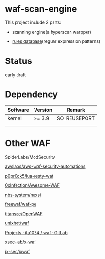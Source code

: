 # waf-scan-engine

This project include 2 parts:

- scanning engine(a hyperscan warpper)

- [rules database](rules/)(reguar explression patterns)

# Status

early draft

# Dependency

| Software | Version | Remark |
| -------- | ------- | ------ |
| kernel   | >= 3.9  |    SO_REUSEPORT    |
|          |         |        |
|          |         |        |

# Other WAF

[SpiderLabs/ModSecurity](https://github.com/SpiderLabs/ModSecurity)

[awslabs/aws-*waf*-security-automations](https://github.com/awslabs/aws-waf-security-automations)

[p0pr0ck5/lua-resty-waf](https://github.com/p0pr0ck5/lua-resty-waf)

[0xInfection/Awesome-WAF](https://github.com/0xInfection/Awesome-WAF)

[nbs-system/naxsi](https://github.com/nbs-system/naxsi)

[freewaf/waf-pe](https://github.com/freewaf/waf-pe)

[titansec/OpenWAF](https://github.com/titansec/OpenWAF)

[unixhot/waf](https://github.com/unixhot/waf)

[Projects · ita1024 / waf · GitLab](https://gitlab.com/ita1024/waf/)

[xsec-lab/x-waf](https://github.com/xsec-lab/x-waf)

[jx-sec/jxwaf](https://github.com/jx-sec/jxwaf)
